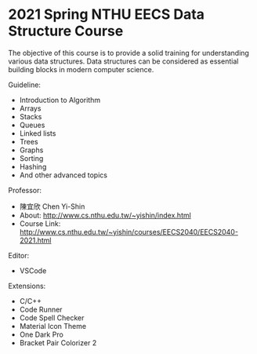 # 2021 Spring NTHU EECS Data Structure Course

The objective of this course is to provide a solid training for understanding various data structures. Data structures can be considered as essential building blocks in modern computer science. 

Guideline:
- Introduction to Algorithm
- Arrays
- Stacks
- Queues
- Linked lists
- Trees
- Graphs
- Sorting
- Hashing
- And other advanced topics

Professor:
- 陳宜欣 Chen Yi-Shin
- About: http://www.cs.nthu.edu.tw/~yishin/index.html
- Course Link: http://www.cs.nthu.edu.tw/~yishin/courses/EECS2040/EECS2040-2021.html

Editor:
- VSCode

Extensions:
- C/C++
- Code Runner
- Code Spell Checker
- Material Icon Theme
- One Dark Pro
- Bracket Pair Colorizer 2
